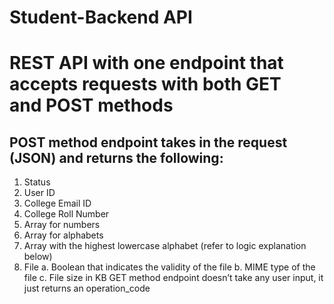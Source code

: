 # Student-Backend API
# REST API with one endpoint that accepts requests with both GET and POST methods
## POST method endpoint takes in the request (JSON) and returns the following:
1. Status
2. User ID
3. College Email ID
4. College Roll Number
5. Array for numbers
6. Array for alphabets
7. Array with the highest lowercase alphabet (refer to logic explanation below)
8. File
a. Boolean that indicates the validity of the file
b. MIME type of the file
c. File size in KB
GET method endpoint doesn’t take any user input, it just returns an operation_code
